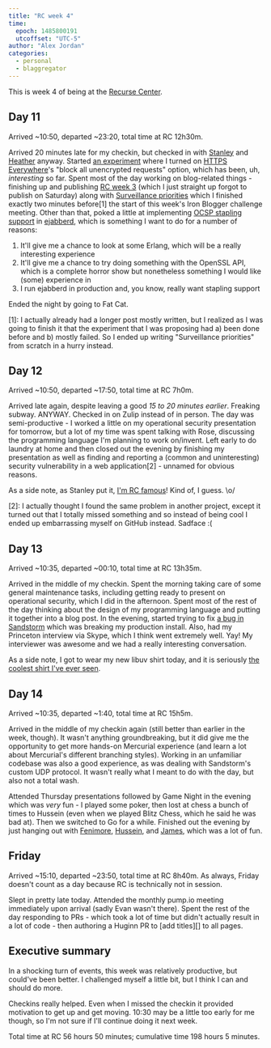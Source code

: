 ```yaml
---
title: "RC week 4"
time:
  epoch: 1485800191
  utcoffset: "UTC-5"
author: "Alex Jordan"
categories:
  - personal
  - blaggregator
---
```


This is week 4 of being at the [Recurse Center][].

<!-- TODO: this is a bug
<script async defer src="https://www.recurse-scout.com/loader.js?t=3d49e64361d4b897ffd2fd56dcd93ca4"></script>
-->

## Day 11

Arrived ~10:50, departed ~23:20, total time at RC 12h30m.

Arrived 20 minutes late for my checkin, but checked in with [Stanley][] and [Heather][] anyway. Started [an experiment][nohttp] where I turned on [HTTPS Everywhere][]'s "block all unencrypted requests" option, which has been, uh, _interesting_ so far. Spent most of the day working on blog-related things - finishing up and publishing [RC week 3][] (which I just straight up forgot to publish on Saturday) along with [Surveillance priorities][] which I finished exactly two minutes before\[1] the start of this week's Iron Blogger challenge meeting. Other than that, poked a little at implementing [OCSP stapling support][stapling] in [ejabberd][], which is something I want to do for a number of reasons:

 1. It'll give me a chance to look at some Erlang, which will be a really interesting experience
 2. It'll give me a chance to try doing something with the OpenSSL API, which is a complete horror show but nonetheless something I would like (some) experience in
 3. I run ejabberd in production and, you know, really want stapling support

Ended the night by going to Fat Cat.

 \[1]: I actually already had a longer post mostly written, but I realized as I was going to finish it that the experiment that I was proposing had a) been done before and b) mostly failed. So I ended up writing "Surveillance priorities" from scratch in a hurry instead.

## Day 12

Arrived ~10:50, departed ~17:50, total time at RC 7h0m.

Arrived late again, despite leaving a good _15 to 20 minutes earlier_. Freaking subway. ANYWAY. Checked in on Zulip instead of in person. The day was semi-productive - I worked a little on my operational security presentation for tomorrow, but a lot of my time was spent talking with Rose, discussing the programming language I'm planning to work on/invent. Left early to do laundry at home and then closed out the evening by finishing my presentation as well as finding and reporting a (common and uninteresting) security vulnerability in a web application\[2] - unnamed for obvious reasons.

As a side note, as Stanley put it, [I'm RC famous][famous]! Kind of, I guess. \o/

 \[2]: I actually thought I found the same problem in another project, except it turned out that I totally missed something and so instead of being cool I ended up embarrassing myself on GitHub instead. Sadface :(

## Day 13

Arrived ~10:35, departed ~00:10, total time at RC 13h35m.

Arrived in the middle of my checkin. Spent the morning taking care of some general maintenance tasks, including getting ready to present on operational security, which I did in the afternoon. Spent most of the rest of the day thinking about the design of my programming language and putting it together into a blog post. In the evening, started trying to fix [a bug in Sandstorm][sandcats] which was breaking my production install. Also, had my Princeton interview via Skype, which I think went extremely well. Yay! My interviewer was awesome and we had a really interesting conversation.

As a side note, I got to wear my new libuv shirt today, and it is seriously [the coolest shirt I've ever seen][libuv].

## Day 14

Arrived ~10:35, departed ~1:40, total time at RC 15h5m.

Arrived in the middle of my checkin again (still better than earlier in the week, though). It wasn't anything groundbreaking, but it did give me the opportunity to get more hands-on Mercurial experience (and learn a lot about Mercurial's different branching styles). Working in an unfamiliar codebase was also a good experience, as was dealing with Sandstorm's custom UDP protocol. It wasn't really what I meant to do with the day, but also not a total wash.

Attended Thursday presentations followed by Game Night in the evening which was _very_ fun - I played some poker, then lost at chess a bunch of times to Hussein (even when we played Blitz Chess, which he said he was bad at). Then we switched to Go for a while. Finished out the evening by just hanging out with [Fenimore][], [Hussein][], and [James][], which was a lot of fun.

## Friday

Arrived ~15:10, departed ~23:50, total time at RC 8h40m. As always, Friday doesn't count as a day because RC is technically not in session.

Slept in pretty late today. Attended the monthly pump.io meeting immediately upon arrival (sadly Evan wasn't there). Spent the rest of the day responding to PRs - which took a lot of time but didn't actually result in a lot of code - then authoring a Huginn PR to [add titles][] to all pages.

## Executive summary

In a shocking turn of events, this week was relatively productive, but could've been better. I challenged myself a little bit, but I think I can and should do more.

Checkins really helped. Even when I missed the checkin it provided motivation to get up and get moving. 10:30 may be a little too early for me though, so I'm not sure if I'll continue doing it next week.

Total time at RC 56 hours 50 minutes; cumulative time 198 hours 5 minutes.

 [Recurse Center]: https://recurse.com
 [Stanley]: https://stanzheng.com/
 [Heather]: https://github.com/heatherbooker
 [nohttp]: https://pump.strugee.net/alex/note/q1vco7XwRk6JsYteqTQqPA
 [HTTPS Everywhere]: https://www.eff.org/https-everywhere
 [RC week 3]: https://strugee.net/blog/2017/01/rc-week-3
 [Surveillance priorities]: https://strugee.net/blog/2017/01/surveillance-priorities
 [stapling]: https://github.com/processone/ejabberd/issues/1364
 [ejabberd]: https://www.ejabberd.im/
 [famous]: https://www.recurse.com/blog/112-how-rc-uses-zulip
 [all titles]: https://github.com/cantino/huginn/pull/1884
 [sandcats]: https://github.com/sandstorm-io/sandcats/issues/153
 [libuv]: https://pump.strugee.net/alex/image/zAFejrr9RY6pLFHpSlXBbQ
 [Fenimore]: http://another.workingagenda.com
 [Hussein]: https://github.com/Husseinfarah93
 [James]: http://kacyjam.es/
